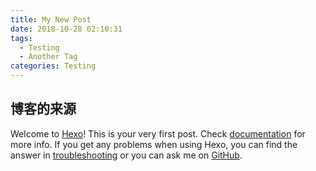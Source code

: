 ```yaml
---
title: My New Post
date: 2018-10-28 02:10:31
tags:
  - Testing
  - Another Tag
categories: Testing
---
```


## 博客的来源

Welcome to [Hexo](https://hexo.io/)! This is your very first post. Check [documentation](https://hexo.io/docs/) for more info. If you get any problems when using Hexo, you can find the answer in [troubleshooting](https://hexo.io/docs/troubleshooting.html) or you can ask me on [GitHub](https://github.com/hexojs/hexo/issues).
